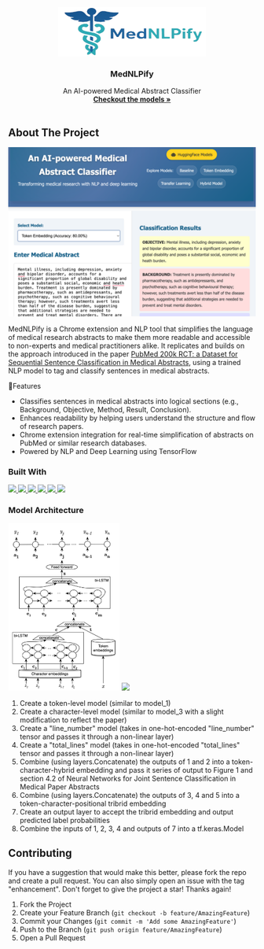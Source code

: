 <!-- PROJECT LOGO -->
<br />
<div align="center">
  <a href="https://foot-balance-nepal.vercel.app/">
    <img src="static/images/logo.png" alt="Logo" width="300" height="100">
  </a>

  <h3 align="center">MedNLPify</h3>

  <p align="center">
    An AI-powered Medical Abstract Classifier
    <br />
    <a href="https://github.com/Prashanna-Raj-Pandit/FootBalance-Nepal/tree/main/static/files"><strong>Checkout the models »</strong></a>
    <br />
    <br />
  </p>
</div>




<!-- ABOUT THE PROJECT -->
## About The Project

<img src="static/images/website.png">

MedNLPify is a Chrome extension and NLP tool that simplifies the language of medical research abstracts to make them
more readable and accessible to non-experts and medical practitioners alike. It replicates and builds on the approach 
introduced in the paper <a href="https://arxiv.org/pdf/1612.05251">PubMed 200k RCT: a Dataset for Sequential Sentence Classification in Medical Abstracts</a>, 
using a trained NLP model to tag and classify sentences in medical abstracts.


 🚀Features
* Classifies sentences in medical abstracts into logical sections (e.g., Background, Objective, Method, Result, Conclusion).
* Enhances readability by helping users understand the structure and flow of research papers.
*  Chrome extension integration for real-time simplification of abstracts on PubMed or similar research databases.
* Powered by NLP and Deep Learning using TensorFlow 

### Built With

<p float="left">
  <a href="https://developer.mozilla.org/en-US/docs/Web/HTML">
    <img src="https://img.shields.io/badge/HTML5-E34F26?style=for-the-badge&logo=html5&logoColor=white" />
  </a>
  <a href="https://developer.mozilla.org/en-US/docs/Web/CSS">
    <img src="https://img.shields.io/badge/CSS3-1572B6?style=for-the-badge&logo=css3&logoColor=white" />
  </a>
  <a href="https://flask.palletsprojects.com/">
    <img src="https://img.shields.io/badge/Flask-000000?style=for-the-badge&logo=flask&logoColor=white" />
  </a>
  <a href="https://www.tensorflow.org/">
    <img src="https://img.shields.io/badge/TensorFlow-FF6F00?style=for-the-badge&logo=tensorflow&logoColor=white" />
  </a>
  <a href="https://keras.io/">
    <img src="https://img.shields.io/badge/Keras-D00000?style=for-the-badge&logo=keras&logoColor=white" />
  </a>
  <a href="https://scikit-learn.org/">
    <img src="https://img.shields.io/badge/Scikit--Learn-F7931E?style=for-the-badge&logo=scikit-learn&logoColor=white" />
  </a>
</p>



### Model Architecture

<p float="left">
  <img src="images/img.png" width="45%" />
  <img src="https://github.com/user-attachments/assets/b9670b17-2d50-4d24-be8d-22997a27c7d5" width="45%" />
</p>

1. Create a token-level model (similar to model_1)
2. Create a character-level model (similar to model_3 with a slight modification to reflect the paper)
3. Create a "line_number" model (takes in one-hot-encoded "line_number" tensor and passes it through a non-linear layer)
4. Create a "total_lines" model (takes in one-hot-encoded "total_lines" tensor and passes it through a non-linear layer)
5. Combine (using layers.Concatenate) the outputs of 1 and 2 into a token-character-hybrid embedding and pass it series of output to Figure 1 and section 4.2 of Neural Networks for Joint Sentence Classification in Medical Paper Abstracts
6. Combine (using layers.Concatenate) the outputs of 3, 4 and 5 into a token-character-positional tribrid embedding
7. Create an output layer to accept the tribrid embedding and output predicted label probabilities
8. Combine the inputs of 1, 2, 3, 4 and outputs of 7 into a tf.keras.Model


<!-- CONTRIBUTING -->
## Contributing

If you have a suggestion that would make this better, please fork the repo and create a pull request. You can also simply open an issue with the tag "enhancement".
Don't forget to give the project a star! Thanks again!

1. Fork the Project
2. Create your Feature Branch (`git checkout -b feature/AmazingFeature`)
3. Commit your Changes (`git commit -m 'Add some AmazingFeature'`)
4. Push to the Branch (`git push origin feature/AmazingFeature`)
5. Open a Pull Request
